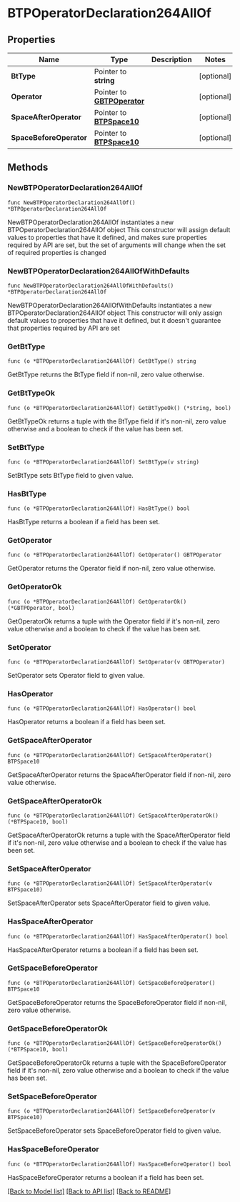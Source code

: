 # BTPOperatorDeclaration264AllOf

## Properties

Name | Type | Description | Notes
------------ | ------------- | ------------- | -------------
**BtType** | Pointer to **string** |  | [optional] 
**Operator** | Pointer to [**GBTPOperator**](GBTPOperator.md) |  | [optional] 
**SpaceAfterOperator** | Pointer to [**BTPSpace10**](BTPSpace10.md) |  | [optional] 
**SpaceBeforeOperator** | Pointer to [**BTPSpace10**](BTPSpace10.md) |  | [optional] 

## Methods

### NewBTPOperatorDeclaration264AllOf

`func NewBTPOperatorDeclaration264AllOf() *BTPOperatorDeclaration264AllOf`

NewBTPOperatorDeclaration264AllOf instantiates a new BTPOperatorDeclaration264AllOf object
This constructor will assign default values to properties that have it defined,
and makes sure properties required by API are set, but the set of arguments
will change when the set of required properties is changed

### NewBTPOperatorDeclaration264AllOfWithDefaults

`func NewBTPOperatorDeclaration264AllOfWithDefaults() *BTPOperatorDeclaration264AllOf`

NewBTPOperatorDeclaration264AllOfWithDefaults instantiates a new BTPOperatorDeclaration264AllOf object
This constructor will only assign default values to properties that have it defined,
but it doesn't guarantee that properties required by API are set

### GetBtType

`func (o *BTPOperatorDeclaration264AllOf) GetBtType() string`

GetBtType returns the BtType field if non-nil, zero value otherwise.

### GetBtTypeOk

`func (o *BTPOperatorDeclaration264AllOf) GetBtTypeOk() (*string, bool)`

GetBtTypeOk returns a tuple with the BtType field if it's non-nil, zero value otherwise
and a boolean to check if the value has been set.

### SetBtType

`func (o *BTPOperatorDeclaration264AllOf) SetBtType(v string)`

SetBtType sets BtType field to given value.

### HasBtType

`func (o *BTPOperatorDeclaration264AllOf) HasBtType() bool`

HasBtType returns a boolean if a field has been set.

### GetOperator

`func (o *BTPOperatorDeclaration264AllOf) GetOperator() GBTPOperator`

GetOperator returns the Operator field if non-nil, zero value otherwise.

### GetOperatorOk

`func (o *BTPOperatorDeclaration264AllOf) GetOperatorOk() (*GBTPOperator, bool)`

GetOperatorOk returns a tuple with the Operator field if it's non-nil, zero value otherwise
and a boolean to check if the value has been set.

### SetOperator

`func (o *BTPOperatorDeclaration264AllOf) SetOperator(v GBTPOperator)`

SetOperator sets Operator field to given value.

### HasOperator

`func (o *BTPOperatorDeclaration264AllOf) HasOperator() bool`

HasOperator returns a boolean if a field has been set.

### GetSpaceAfterOperator

`func (o *BTPOperatorDeclaration264AllOf) GetSpaceAfterOperator() BTPSpace10`

GetSpaceAfterOperator returns the SpaceAfterOperator field if non-nil, zero value otherwise.

### GetSpaceAfterOperatorOk

`func (o *BTPOperatorDeclaration264AllOf) GetSpaceAfterOperatorOk() (*BTPSpace10, bool)`

GetSpaceAfterOperatorOk returns a tuple with the SpaceAfterOperator field if it's non-nil, zero value otherwise
and a boolean to check if the value has been set.

### SetSpaceAfterOperator

`func (o *BTPOperatorDeclaration264AllOf) SetSpaceAfterOperator(v BTPSpace10)`

SetSpaceAfterOperator sets SpaceAfterOperator field to given value.

### HasSpaceAfterOperator

`func (o *BTPOperatorDeclaration264AllOf) HasSpaceAfterOperator() bool`

HasSpaceAfterOperator returns a boolean if a field has been set.

### GetSpaceBeforeOperator

`func (o *BTPOperatorDeclaration264AllOf) GetSpaceBeforeOperator() BTPSpace10`

GetSpaceBeforeOperator returns the SpaceBeforeOperator field if non-nil, zero value otherwise.

### GetSpaceBeforeOperatorOk

`func (o *BTPOperatorDeclaration264AllOf) GetSpaceBeforeOperatorOk() (*BTPSpace10, bool)`

GetSpaceBeforeOperatorOk returns a tuple with the SpaceBeforeOperator field if it's non-nil, zero value otherwise
and a boolean to check if the value has been set.

### SetSpaceBeforeOperator

`func (o *BTPOperatorDeclaration264AllOf) SetSpaceBeforeOperator(v BTPSpace10)`

SetSpaceBeforeOperator sets SpaceBeforeOperator field to given value.

### HasSpaceBeforeOperator

`func (o *BTPOperatorDeclaration264AllOf) HasSpaceBeforeOperator() bool`

HasSpaceBeforeOperator returns a boolean if a field has been set.


[[Back to Model list]](../README.md#documentation-for-models) [[Back to API list]](../README.md#documentation-for-api-endpoints) [[Back to README]](../README.md)


